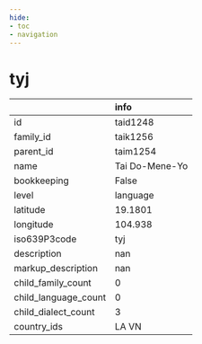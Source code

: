 ```yaml
---
hide:
- toc
- navigation
---
```

# tyj
|                      | info           |
|:---------------------|:---------------|
| id                   | taid1248       |
| family_id            | taik1256       |
| parent_id            | taim1254       |
| name                 | Tai Do-Mene-Yo |
| bookkeeping          | False          |
| level                | language       |
| latitude             | 19.1801        |
| longitude            | 104.938        |
| iso639P3code         | tyj            |
| description          | nan            |
| markup_description   | nan            |
| child_family_count   | 0              |
| child_language_count | 0              |
| child_dialect_count  | 3              |
| country_ids          | LA VN          |